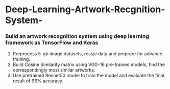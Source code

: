 # Deep-Learning-Artwork-Recgnition-System-
### Build an artwork recognition system using deep learning framework as TensorFlow and Keras

1. Preprocess 5-gb image datasets, resize data and preprare for advance training.
2. Build Cosine Similarity matrix using VGG-16 pre-trained models, find the correspondingly most similar artworks.
3. Use pretrained Resnet50 model to train the model and evaluate the final result of 96% accuracy. 
